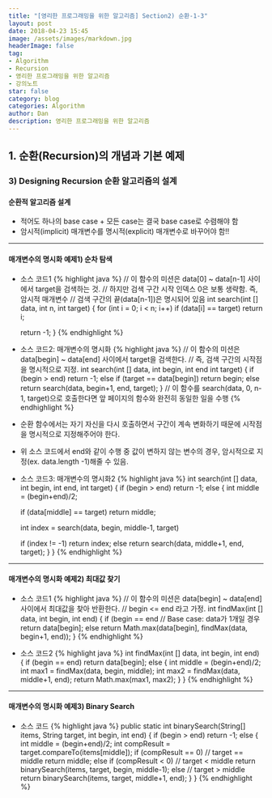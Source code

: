 ```yaml
---
title: "[영리한 프로그래밍을 위한 알고리즘] Section2) 순환-1-3"
layout: post
date: 2018-04-23 15:45
image: /assets/images/markdown.jpg
headerImage: false
tag:
- Algorithm
- Recursion
- 영리한 프로그래밍을 위한 알고리즘
- 강의노트
star: false
category: blog
categories: Algorithm
author: Dan
description: 영리한 프로그래밍을 위한 알고리즘
---
```


## 1. 순환(Recursion)의 개념과 기본 예제

### 3) Designing Recursion 순환 알고리즘의 설계

#### 순환적 알고리즘 설계

* 적어도 하나의 base case + 모든 case는 결국 base case로 수렴해야 함
* 암시적(implicit) 매개변수를 <span class="evidence">명시적(explicit) 매개변수</span>로 바꾸어야 함!!

---
#### 매개변수의 명시화 예제1) 순차 탐색

* 소스 코드1
{% highlight java %}
// 이 함수의 미션은 data[0] ~ data[n-1] 사이에서 target을 검색하는 것.
// 하지만 검색 구간 시작 인덱스 0은 보통 생략함. 즉, 암시적 매개변수
// 검색 구간의 끝(data[n-1])은 명시되어 있음
int search(int [] data, int n, int target)
{
  for (int i = 0; i < n; i++)
    if (data[i] == target)
      return i;

  return -1;
}
{% endhighlight %}

* 소스 코드2: 매개변수의 명시화
{% highlight java %}
// 이 함수의 미션은 data[begin] ~ data[end] 사이에서 target을 검색한다.
// 즉, 검색 구간의 시작점을 명시적으로 지정.
int search(int [] data, int begin, int end int target)
{
  if (begin > end)
    return -1;
  else if (target == data[begin])
      return begin;
  else
    return search(data, begin+1, end, target);
} // 이 함수를 search(data, 0, n-1, target)으로 호출한다면 앞 페이지의 함수와 완전히 동일한 일을 수행
{% endhighlight %}

* 순환 함수에서는 자기 자신을 다시 호출하면서 구간이 계속 변화하기 때문에
  시작점을 명시적으로 지정해주어야 한다.
* 위 소스 코드에서 end와 같이 수행 중 값이 변하지 않는 변수의 경우, 암시적으로 지정(ex. data.length -1)해줄 수 있음.

* 소스 코드3: 매개변수의 명시화2
{% highlight java %}
int search(int [] data, int begin, int end, int target)
{
  if (begin > end)
    return -1;
  else
  {
    int middle = (begin+end)/2;

    if (data[middle] == target)
      return middle;

    int index = search(data, begin, middle-1, target)

    if (index != -1)
      return index;
    else
      return search(data, middle+1, end, target);
  }
}
{% endhighlight %}

---
#### 매개변수의 명시화 예제2) 최대값 찾기

* 소스 코드1
{% highlight java %}
// 이 함수의 미션은 data[begin] ~ data[end] 사이에서 최대값을 찾아 반환한다.
// begin <= end 라고 가정.
int findMax(int [] data, int begin, int end)
{
  if (begin == end // Base case: data가 1개일 경우
    return data[begin];
  else
    return Math.max(data[begin], findMax(data, begin+1, end));
}
{% endhighlight %}

* 소스 코드2
{% highlight java %}
int findMax(int [] data, int begin, int end)
{
  if (begin == end)
    return data[begin];
  else
  {
    int middle = (begin+end)/2;
    int max1 = findMax(data, begin, middle);
    int max2 = findMax(data, middle+1, end);
    return Math.max(max1, max2);
  }
}
{% endhighlight %}

---
#### 매개변수의 명시화 예제3) Binary Search

* 소스 코드
{% highlight java %}
public static int binarySearch(String[] items, String target, int begin, int end)
{
  if (begin > end)
    return -1;
  else
  {
    int middle = (begin+end)/2;
    int compResult = target.compareTo(items[middle]);
    if (compResult == 0) // target == middle
      return middle;
    else if (compResult < 0) // target < middle
      return binarySearch(items, target, begin, middle-1);
    else // target > middle
      return binarySearch(items, target, middle+1, end);
  }
}
{% endhighlight %}
